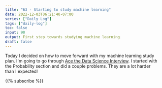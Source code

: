 ```yaml
---
title: "63 - Starting to study machine learning"
date: 2022-12-03T06:21:40-07:00
series: ["Daily Log"]
tags: ["daily-log"]
toc: false
input: 90
output: First step towards studying machine learning
draft: false
---
```

Today I decided on how to move forward with my machine learning study plan. I'm going to go through [Ace the Data Science Interview](https://www.amazon.com/Ace-Data-Science-Interview-Questions/dp/0578973839). I started with the Probability section and did a couple problems. They are a lot harder than I expected!

{{% subscribe %}}
